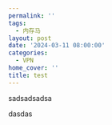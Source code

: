 ```yaml
---
permalink: ''
tags:
  - 内存马
layout: post
date: '2024-03-11 08:00:00'
categories:
  - VPN
home_cover: ''
title: test
---
```


sadsadsadsa


dasdas

